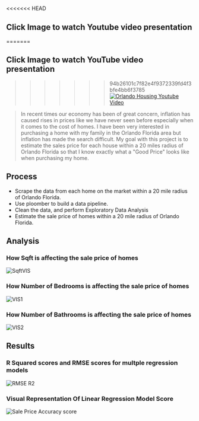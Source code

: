 
# 

<<<<<<< HEAD
## Click Image to watch Youtube video presentation
=======
## Click Image to watch YouTube video presentation
>>>>>>> 94b26101c7f82e4f9372339fd4f3bfe4bb6f3785
[![Orlando Housing Youtube Video](https://user-images.githubusercontent.com/31329300/198492770-4db960a5-9384-4cc4-802d-5d468207a0d4.png)](http://www.youtube.com/watch?v=V552OWMYziw "Orlando Housing")

>In recent times our economy has been of great concern, inflation has caused rises in prices like we have never seen before especially when it comes to the cost of homes. I have been very interested in purchasing a home with my family in the Orlando Florida area but inflation has made the search difficult. My goal with this project is to estimate the sales price for each house within a 20 miles radius of Orlando Florida so that I know exactly what a "Good Price" looks like when purchasing my home.

## Process

- Scrape the data from each home on the market within a 20 mile radius of Orlando Florida. 
- Use ploomber to build a data pipeline.
- Clean the data, and perform Exploratory Data Analysis 
- Estimate the sale price of homes within a 20 mile radius of Orlando Florida.

## Analysis

### How Sqft is affecting the sale price of homes
![SqftVIS](https://user-images.githubusercontent.com/31329300/220726343-212724a7-1add-4d79-9995-c9ac8f5edb61.png)
### How Number of Bedrooms is affecting the sale price of homes
![VIS1](https://user-images.githubusercontent.com/31329300/220730981-fa6bf95b-a86d-41a2-90af-1a64237e7f07.png)
### How Number of Bathrooms is affecting the sale price of homes
![VIS2](https://user-images.githubusercontent.com/31329300/220731572-a68ec7bc-ad04-48de-a764-0569982d9ede.png)


## Results

### R Squared scores and RMSE scores for multple regression models

![RMSE R2](https://user-images.githubusercontent.com/31329300/220953333-1b2de6ae-53cd-48a8-bdc3-281231f2450e.png)

### Visual Representation Of Linear Regression Model Score
![Sale Price Accuracy score](https://user-images.githubusercontent.com/31329300/220711508-e2520c1d-05f1-469a-baf6-3bf8bba23054.png)
 

